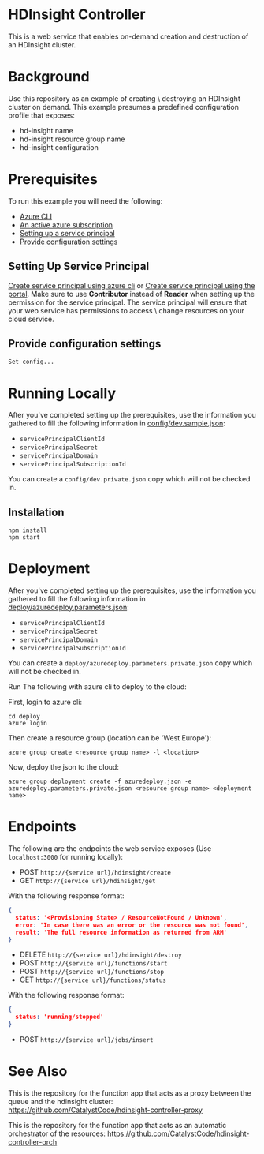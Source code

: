 # HDInsight Controller
This is a web service that enables on-demand creation and destruction of an HDInsight cluster.

# Background
Use this repository as an example of creating \ destroying an HDInsight cluster on demand.
This example presumes a predefined configuration profile that exposes:
* hd-insight name
* hd-insight resource group name
* hd-insight configuration

# Prerequisites
To run this example you will need the following:
* [Azure CLI][azure-cli]
* [An active azure subscription](http://portal.azure.com)
* [Setting up a service principal](#setting-up-service-principal)
* [Provide configuration settings](#provide-configuration-settings)

## Setting Up Service Principal
[Create service principal using azure cli][create-sp-cli] or [Create service principal using the portal][create-sp-portal].
Make sure to use **Contributor** instead of **Reader** when setting up the permission for the service principal.
The service principal will ensure that your web service has permissions to access \ change resources on your cloud service.

## Provide configuration settings
```
Set config...
```

# Running Locally
After you've completed setting up the prerequisites, use the information you gathered to fill the following information
in [config/dev.sample.json](config/dev.sample.json):

* `servicePrincipalClientId`
* `servicePrincipalSecret`
* `servicePrincipalDomain`
* `servicePrincipalSubscriptionId`

You can create a `config/dev.private.json` copy which will not be checked in.

## Installation
```
npm install
npm start
```

# Deployment
After you've completed setting up the prerequisites, use the information you gathered to fill the following information
in [deploy/azuredeploy.parameters.json](deploy/azuredeploy.parameters.json):

* `servicePrincipalClientId`
* `servicePrincipalSecret`
* `servicePrincipalDomain`
* `servicePrincipalSubscriptionId`

You can create a `deploy/azuredeploy.parameters.private.json` copy which will not be checked in.

Run The following with azure cli to deploy to the cloud:

First, login to azure cli:
```
cd deploy
azure login
```
Then create a resource group (location can be 'West Europe'):
```
azure group create <resource group name> -l <location>
```
Now, deploy the json to the cloud:
```
azure group deployment create -f azuredeploy.json -e azuredeploy.parameters.private.json <resource group name> <deployment name>
```

# Endpoints
The following are the endpoints the web service exposes (Use `localhost:3000` for running locally):

* POST `http://{service url}/hdinsight/create`
* GET `http://{service url}/hdinsight/get`

With the following response format:
```json
{
  status: '<Provisioning State> / ResourceNotFound / Unknown',
  error: 'In case there was an error or the resource was not found',
  result: 'The full resource information as returned from ARM'
}
```

* DELETE `http://{service url}/hdinsight/destroy`
* POST `http://{service url}/functions/start`
* POST `http://{service url}/functions/stop`
* GET `http://{service url}/functions/status`

With the following response format:
```json
{ 
  status: 'running/stopped'
}
```

* POST `http://{service url}/jobs/insert`


# See Also
This is the repository for the function app that acts as a proxy between the queue and the hdinsight cluster:
https://github.com/CatalystCode/hdinsight-controller-proxy

This is the repository for the function app that acts as an automatic orchestrator of the resources:
https://github.com/CatalystCode/hdinsight-controller-orch

[//]: # (Links section)

   [azure-cli]: <https://azure.microsoft.com/en-us/documentation/articles/xplat-cli-install/>
   [create-sp-portal]: <https://azure.microsoft.com/en-us/documentation/articles/resource-group-create-service-principal-portal/>
   [create-sp-cli]: <https://azure.microsoft.com/en-us/documentation/articles/resource-group-authenticate-service-principal-cli/>

   [//]: # (Cover image source: http://www.publicdomainpictures.net/view-image.php?image=34175&picture=human-dna)
   [//]: # (Cover image license: http://creativecommons.org/publicdomain/zero/1.0/)